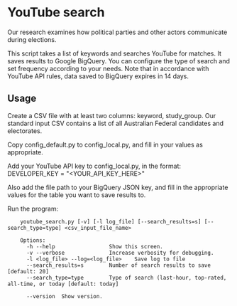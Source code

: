 # YouTube search

Our research examines how political parties and other actors communicate during elections.

This script takes a list of keywords and searches YouTube for matches. It saves results to Google BigQuery. You can configure the type of search and set frequency according to your needs. Note that in accordance with YouTube API rules, data saved to BigQuery expires in 14 days.

## Usage

Create a CSV file with at least two columns: keyword, study_group. Our standard input CSV contains a list of all Australian Federal candidates and electorates.

Copy config_default.py to config_local.py, and fill in your values as appropriate.

Add your YouTube API key to config_local.py, in the format:
DEVELOPER_KEY = "<YOUR_API_KEY_HERE>"

Also add the file path to your BigQuery JSON key, and fill in the appropriate values for the table you want to save results to.



Run the program:

```
    youtube_search.py [-v] [-l log_file] [--search_results=s] [--search_type=type] <csv_input_file_name>

    Options:
      -h --help                 Show this screen.
      -v --verbose              Increase verbosity for debugging.
      -l <log_file> --log=<log_file>    Save log to file
      --search_results=s        Number of search results to save [default: 20]
      --search_type=type        Type of search (last-hour, top-rated, all-time, or today [default: today]

      --version  Show version.
```
